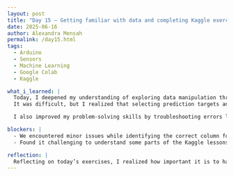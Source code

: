```yaml
---
layout: post
title: "Day 15 – Getting familiar with data and completing Kaggle exercises"
date: 2025-06-16
author: Alexandra Mensah
permalink: /day15.html
tags: 
  - Arduino
  - Sensors
  - Machine Learning
  - Google Colab
  - Kaggle

what_i_learned: |
  Today, I deepened my understanding of exploring data manipulation through hands-on practice with Kaggle exercises. I learned how to load datasets using Pandas and inspect their structure using methods like `.columns`, `.head()`, and `.describe()`. 
  It was difficult, but I realized that selecting prediction targets and features to prepare data for machine learning models is key. My team and I fixed missing values using `.dropna()` and learned why cleaning data is crucial for analysis.

  I also improved my problem-solving skills by troubleshooting errors like `AttributeError: 'DataFrame' object has no attribute`, which helped me better understand how to navigate and work with real-world datasets. My mentor helped a lot with these steps because it was very difficult to understand the concept of manipulating the code, but when I actually applied it, it became simpler.

blockers: |
  - We encountered minor issues while identifying the correct column for the prediction target in the Kaggle dataset due to inconsistencies in column naming.
  - Found it challenging to understand some parts of the Kaggle lessons, especially lesson 4. However, reviewing discussions and examples helped clarify these concepts.

reflection: |
  Reflecting on today’s exercises, I realized how important it is to have a systematic approach to understanding datasets before jumping into modeling. Reading through others’ discussion posts on Kaggle not only broadened my perspective but also provided valuable tips for tackling similar challenges. I gained knowledge into the significance of feature selection and how it influences the outcome of machine learning models. Overall, I feel as though I learned a lot today through Kaggle and my mentor. We discussed how all of this will be implemented in the model in the coming weeks.
---
```

